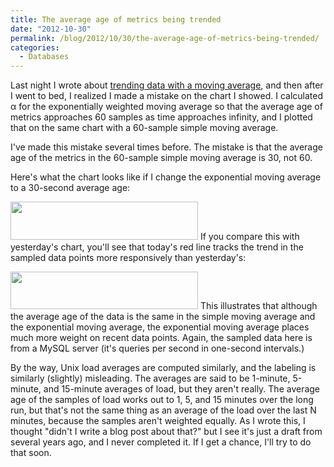 ```yaml
---
title: The average age of metrics being trended
date: "2012-10-30"
permalink: /blog/2012/10/30/the-average-age-of-metrics-being-trended/
categories:
  - Databases
---
```

Last night I wrote about [trending data with a moving average][1], and then after I went to bed, I realized I made a mistake on the chart I showed. I calculated &alpha; for the exponentially weighted moving average so that the average age of metrics approaches 60 samples as time approaches infinity, and I plotted that on the same chart with a 60-sample simple moving average.

I've made this mistake several times before. The mistake is that the average age of the metrics in the 60-sample simple moving average is 30, not 60.

Here's what the chart looks like if I change the exponential moving average to a 30-second average age:

[<img src="http://www.xaprb.com/blog/wp-content/uploads/2012/10/moving-averages-2-300x61.png" alt="" title="moving-averages-2" width="300" height="61" class="aligncenter size-medium wp-image-2934" />][2] 
If you compare this with yesterday's chart, you'll see that today's red line tracks the trend in the sampled data points more responsively than yesterday's:

[<img src="http://www.xaprb.com/blog/wp-content/uploads/2012/10/moving-averages-300x60.png" alt="" title="moving-averages" width="300" height="60" class="aligncenter size-medium wp-image-2927" />][3] 
This illustrates that although the average age of the data is the same in the simple moving average and the exponential moving average, the exponential moving average places much more weight on recent data points. Again, the sampled data here is from a MySQL server (it's queries per second in one-second intervals.)

By the way, Unix load averages are computed similarly, and the labeling is similarly (slightly) misleading. The averages are said to be 1-minute, 5-minute, and 15-minute averages of load, but they aren't really. The average age of the samples of load works out to 1, 5, and 15 minutes over the long run, but that's not the same thing as an average of the load over the last N minutes, because the samples aren't weighted equally. As I wrote this, I thought "didn't I write a blog post about that?" but I see it's just a draft from several years ago, and I never completed it. If I get a chance, I'll try to do that soon.

 [1]: http://www.xaprb.com/blog/2012/10/29/trending-data-with-a-moving-average/ "trending data with a moving average"
 [2]: http://www.xaprb.com/blog/wp-content/uploads/2012/10/moving-averages-2.png
 [3]: http://www.xaprb.com/blog/wp-content/uploads/2012/10/moving-averages.png
